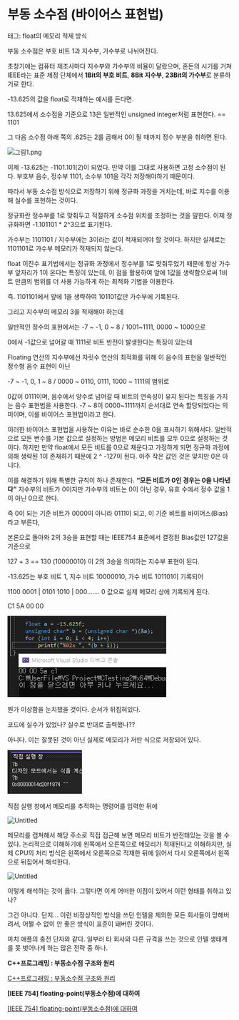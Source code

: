 # 부동 소수점 (바이어스 표현법)

태그: float의 메모리 적제 방식

부동 소수점은 부호 비트 1과 지수부, 가수부로 나뉘어진다.

초창기에는 컴퓨터 제조사마다 지수부와 가수부의 비율이 달랐으며, 혼돈의 시기를 거쳐 IEEE라는 표준 제정 단체에서 **1Bit의 부호 비트**, **8Bit 지수부**, **23Bit의 가수부**로 분류하기로 한다.

-13.625의 값을 float로 적재하는 예시를 든다면.

13.625에서 소수점을 기준으로 13은 일반적인 unsigned integer처럼 표현한다. == 1101

그 다음 소수점 아래 쪽의 .625는 2를 곱해서 0이 될 때까지 정수 부분을 취하면 된다.

![그림1.png](%EA%B7%B8%EB%A6%BC1.png)

이제 -13.625는 -1101.101(2)이 되었다. 만약 이를 그대로 사용하면 고정 소수점이 된다. 부호부 음수, 정수부 1101, 소수부 101을 각각 저장해야하기 때문이다.

따라서 부동 소수점 방식으로 저장하기 위해 정규화 과정을 거치는데, 바로 지수를 이용해 실수를 표현하는 것이다.

정규화란 정수부를 1로 맞춰두고 적절하게 소수점 위치를 조정하는 것을 말한다. 이제 정규화하면 -1.101101 * 2^3으로 표기된다.

가수부는 1101101 / 지수부에는 3이라는 값이 적재되어야 할 것이다. 하지만 실제로는 1101101로 가수부 메모리가 적재되지 않는다.

float 이진수 표기법에서는 정규화 과정에서 정수부를 1로 맞춰두었기 때문에 항상 가수부 앞자리가 1이 온다는 특징이 있는데, 이 점을 활용하여 앞에 1값을 생략함으로써 1비트 만큼의 범위를 더 사용 가능하게 하는 최적화 기법을 이용한다.

즉. 1101101에서 앞에 1을 생략하여 101101값만 가수부에 기록된다. 

그리고 지수부의 메모리 3을 적재해야 하는데

일반적인 정수의 표현에서는 -7 ~ -1, 0 ~ 8 / 1001~1111, 0000 ~ 1000으로

0에서 -1값으로 넘어갈 때 1111로 비트 반전이 발생한다는 특징이 있는데

Floating 연산의 지수부에선 자릿수 연산의 최적화를 위해 이 음수의 표현을 일반적인 정수형 음수 표현이 아닌

-7 ~ -1, 0, 1 ~ 8 / 0000 ~ 0110, 0111, 1000 ~ 1111의 범위로

0값이 0111이며, 음수에서 양수로 넘어갈 때 비트의 연속성이 유지 된다는 특징을 가지는 음수 표현법을 사용한다. -7 ~ 8이 0000~1111까지 순서대로 연속 할당되었다는 의미이며, 이를 바이어스 표현법이라고 한다.

이러한 바이어스 표현법을 사용하는 이유는 바로 순수한 0을 표시하기 위해서다. 일반적으로 모든 변수를 기본 값으로 설정하는 방법은 메모리 비트를 모두 0으로 설정하는 것이다. 하지만 만약 float에서 모든 비트를 0으로 채운다고 가정하게 되면 정규화 과정에 의해 생략된 1이 존재하기 때문에 2 ^ -127이 된다. 아주 작은 값인 것은 맞지만 0은 아니다.

이를 해결하기 위해 특별한 규칙이 하나 존재한다. **“모든 비트가 0인 경우는 0을 나타낸다”** 지수부의 비트가 0이지만 가수부의 비트는 0이 아닌 경우, 유효 수에서 정수 값을 1이 아닌 0으로 한다. 

즉 0이 되는 기준 비트가 0000이 아니라 0111이 되고, 이 기준 비트를 바이어스(Bias)라고 부른다,

본론으로 돌아와 2의 3승을 표현할 때는 IEEE754 표준에서 결정된 Bias값인 127값을 기준으로

127 + 3 == 130 (10000010) 이 2의 3승을 의미하는 지수부 표현이 된다.

-13.625는 부호 비트 1, 지수 비트 10000010, 가수 비트 101101이 기록되어

1100 0001 | 0101 1010 | 000……. 0 값으로 실제 메모리 상에 기록되게 된다.

C1 5A 00 00

![Untitled](용어%20정리집/부동%20소수점%20(바이어스%20표현법)/Untitled.png)

뭔가 이상함을 눈치챘을 것이다. 순서가 뒤집혀있다.

코드에 실수가 있었나? 실수로 반대로 출력했나??

아니다. 이는 잘못된 것이 아닌 실제로 메모리가 저딴 식으로 저장되어 있다.

![Untitled](용어%20정리집/부동%20소수점%20(바이어스%20표현법)/Untitled%201.png)

직접 실행 창에서 메모리를 추적하는 명령어를 입력한 뒤에

![Untitled](Untitled%202.png)

메모리를 캡쳐해서 해당 주소로 직접 접근해 보면 메모리 비트가 반전돼있는 것을 볼 수 있다. 논리적으로 이해하기에 왼쪽에서 오른쪽으로 메모리가 적재된다고 이해하지만, 실제 CPU의 처리 방식은 왼쪽에서 오른쪽으로 적재한 뒤에 읽어서 다시 오른쪽에서 왼쪽으로 뒤집어서 해석한다.

![Untitled](Untitled%203.png)

이렇게 해석하는 것이 옳다. 그렇다면 이게 어떠한 이점이 있어서 이런 형태를 취하고 있나?

그건 아니다. 단지… 이런 비정상적인 방식을 쓰던 인텔을 제외한 모든 회사들이 망해버려서, 어쩔 수 없이 안 좋은 방식이 표준이 돼버린 것이다.

마치 애플의 충전 단자와 같다. 일부러 타 회사와 다른 규격을 쓰는 것으로 인텔 생태계를 못 벗어나게 하는 많은 전략 중 하나.

****C++프로그래밍 : 부동소수점 구조와 원리****

[C++프로그래밍 : 부동소수점 구조와 원리](https://dataonair.or.kr/db-tech-reference/d-lounge/expert-column/?mod=document&uid=52381)

****[IEEE 754] floating-point(부동소수점)에 대하여****

[[IEEE 754] floating-point(부동소수점)에 대하여](https://nybounce.wordpress.com/2016/06/24/ieee-754-floating-point부동소수점-산술에-대하여/)